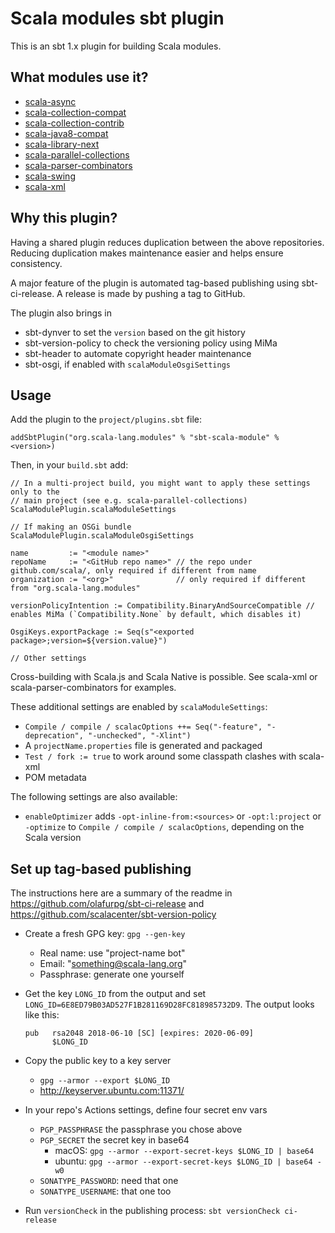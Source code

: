 # Scala modules sbt plugin

This is an sbt 1.x plugin for building Scala modules.

## What modules use it?

* [scala-async](https://github.com/scala/scala-async)
* [scala-collection-compat](https://github.com/scala/scala-collection-compat)
* [scala-collection-contrib](https://github.com/scala/scala-collection-contrib)
* [scala-java8-compat](https://github.com/scala/scala-java8-compat)
* [scala-library-next](https://github.com/scala/scala-library-next)
* [scala-parallel-collections](https://github.com/scala/scala-parallel-collections)
* [scala-parser-combinators](https://github.com/scala/scala-parser-combinators)
* [scala-swing](https://github.com/scala/scala-swing)
* [scala-xml](https://github.com/scala/scala-xml)

## Why this plugin?

Having a shared plugin reduces duplication between the above
repositories. Reducing duplication makes maintenance easier and
helps ensure consistency.

A major feature of the plugin is automated tag-based publishing using
sbt-ci-release. A release is made by pushing a tag to GitHub.

The plugin also brings in
  - sbt-dynver to set the `version` based on the git history
  - sbt-version-policy to check the versioning policy using MiMa
  - sbt-header to automate copyright header maintenance
  - sbt-osgi, if enabled with `scalaModuleOsgiSettings`

## Usage

Add the plugin to the `project/plugins.sbt` file:

```
addSbtPlugin("org.scala-lang.modules" % "sbt-scala-module" % <version>)
```

Then, in your `build.sbt` add:

```
// In a multi-project build, you might want to apply these settings only to the
// main project (see e.g. scala-parallel-collections)
ScalaModulePlugin.scalaModuleSettings

// If making an OSGi bundle
ScalaModulePlugin.scalaModuleOsgiSettings

name         := "<module name>"
repoName     := "<GitHub repo name>" // the repo under github.com/scala/, only required if different from name
organization := "<org>"              // only required if different from "org.scala-lang.modules"

versionPolicyIntention := Compatibility.BinaryAndSourceCompatible // enables MiMa (`Compatibility.None` by default, which disables it)

OsgiKeys.exportPackage := Seq(s"<exported package>;version=${version.value}")

// Other settings
```

Cross-building with Scala.js and Scala Native is possible.  See scala-xml or scala-parser-combinators for examples.

These additional settings are enabled by `scalaModuleSettings`:
  - `Compile / compile / scalacOptions ++= Seq("-feature", "-deprecation", "-unchecked", "-Xlint")`
  - A `projectName.properties` file is generated and packaged
  - `Test / fork := true` to work around some classpath clashes with scala-xml
  - POM metadata

The following settings are also available:
  - `enableOptimizer` adds `-opt-inline-from:<sources>` or `-opt:l:project` or `-optimize` to `Compile / compile / scalacOptions`,
    depending on the Scala version

## Set up tag-based publishing

The instructions here are a summary of the readme in https://github.com/olafurpg/sbt-ci-release and https://github.com/scalacenter/sbt-version-policy

  - Create a fresh GPG key: `gpg --gen-key`
    - Real name: use "project-name bot"
    - Email: "something@scala-lang.org"
    - Passphrase: generate one yourself
  - Get the key `LONG_ID` from the output and set `LONG_ID=6E8ED79B03AD527F1B281169D28FC818985732D9`. The output looks like this:

        pub   rsa2048 2018-06-10 [SC] [expires: 2020-06-09]
              $LONG_ID
  - Copy the public key to a key server
    - `gpg --armor --export $LONG_ID`
    - http://keyserver.ubuntu.com:11371/
  - In your repo's Actions settings, define four secret env vars
    - `PGP_PASSPHRASE` the passphrase you chose above
    - `PGP_SECRET` the secret key in base64
      - macOS: `gpg --armor --export-secret-keys $LONG_ID | base64`
      - ubuntu: `gpg --armor --export-secret-keys $LONG_ID | base64 -w0`
    - `SONATYPE_PASSWORD`: need that one
    - `SONATYPE_USERNAME`: that one too

  - Run `versionCheck` in the publishing process: `sbt versionCheck ci-release`
